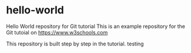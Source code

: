 # hello-world
Hello World repository for Git tutorial
This is an example repository for the Git tutoial on https://www.w3schools.com

This repository is built step by step in the tutorial.
testing 
